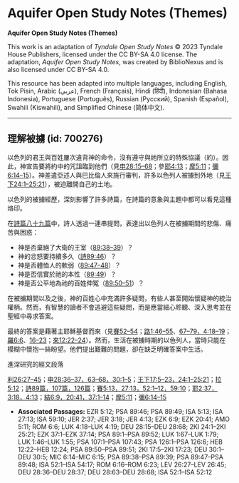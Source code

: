 # Aquifer Open Study Notes (Themes)

**Aquifer Open Study Notes (Themes)**

This work is an adaptation of *Tyndale Open Study Notes* © 2023 Tyndale House Publishers, licensed under the CC BY\-SA 4\.0 license. The adaptation, *Aquifer Open Study Notes*, was created by BiblioNexus and is also licensed under CC BY\-SA 4\.0\.

This resource has been adapted into multiple languages, including English, Tok Pisin, Arabic (عربي), French (Français), Hindi (हिंदी), Indonesian (Bahasa Indonesia), Portuguese (Português), Russian (Русский), Spanish (Español), Swahili (Kiswahili), and Simplified Chinese (简体中文).



--------------------------------

## 理解被擄 (id: 700276)

以色列的君王與百姓屢次違背神的命令，沒有遵守與祂所立的特殊協議（約）。因此，神宣告要將約中的咒詛臨到他們（見[申28:15–68](https://ref.ly/Deut28:15-Deut28:68)；參[耶4:13](https://ref.ly/Jer4:13)；[摩5:11](https://ref.ly/Amos5:11)；[彌6:14–15](https://ref.ly/Mic6:14-Mic6:15)）。神差遣亞述人與巴比倫人來施行審判，許多以色列人被擄到外地（見[王下24:1–25:21](https://ref.ly/2Kgs24:1-2Kgs25:21)），被迫離開自己的土地。

以色列的被擄經歷，深刻影響了許多詩篇，在詩篇的意象與主題中都可以看見這種烙印。

在[詩篇八十九篇](https://ref.ly/Ps89:1-Ps89:52)中，詩人透過一連串提問，表達出以色列人在被擄期間的悲傷、痛苦與困惑：

* 神是否棄絕了大衛的王室（[89:38–39](https://ref.ly/Ps89:38-Ps89:39)）？
* 神的忿怒要持續多久（[詩89:46](https://ref.ly/Ps89:46)）？
* 神是否體恤人的軟弱（[89:47–48](https://ref.ly/Ps89:47-Ps89:48)）？
* 神是否信實於祂的本性（[89:49](https://ref.ly/Ps89:49)）？
* 神是否公平地為祂的百姓伸冤（[89:50–51](https://ref.ly/Ps89:50-Ps89:51)）？

在被擄期間以及之後，神的百姓心中充滿許多疑問，有些人甚至開始懷疑神的統治權柄。然而，有智慧的讀者不會逃避這些疑問，而是應當細心聆聽、深入思考並在聖經中尋求答案。

最終的答案是藉著主耶穌基督而來（見[賽52–54](https://ref.ly/Isa52:1-Isa54:17)；[路1:46–55](https://ref.ly/Luke1:46-Luke1:55)、[67–79，](https://ref.ly/Luke1:67-Luke1:79)[4:18–19](https://ref.ly/Luke4:18-Luke4:19)；[羅6:6](https://ref.ly/Rom6:6)、[16–23](https://ref.ly/Rom6:16-Rom6:23)；[來12:22–24](https://ref.ly/Heb12:22-Heb12:24)）。然而，生活在被擄時期的以色列人，當時只能在模糊中懷抱一絲盼望。他們提出艱難的問題，卻在缺乏明確答案中生活。

進深研究的經文段落

[利26:27–45](https://ref.ly/Lev26:27-Lev26:45)；[申28:36–37、](https://ref.ly/Deut28:36-Deut28:37)[63–68，](https://ref.ly/Deut28:63-Deut28:68)[30:1–5](https://ref.ly/Deut30:1-Deut30:5)；[王下17:5–23，](https://ref.ly/2Kgs17:5-2Kgs17:23)[24:1–25:21](https://ref.ly/2Kgs24:1-2Kgs25:21)；[拉5:12](https://ref.ly/Ezra5:12)；[詩89篇，](https://ref.ly/Ps89:1-Ps89:52)[107篇，](https://ref.ly/Ps107:1-Ps107:43)[126篇](https://ref.ly/Ps126:1-Ps126:6)；[賽5:13，](https://ref.ly/Isa5:13)[27:13，](https://ref.ly/Isa27:13)[52:1–12，](https://ref.ly/Isa52:1-Isa52:12)[59:10](https://ref.ly/Isa59:10)；[耶2:37，](https://ref.ly/Jer2:37)[3:18，](https://ref.ly/Jer3:18)[4:13](https://ref.ly/Jer4:13)；[結6:9，](https://ref.ly/Ezek6:9)[20:41，](https://ref.ly/Ezek20:41)[37:1–14](https://ref.ly/Ezek37:1-Ezek37:14)；[摩5:11](https://ref.ly/Amos5:11)；[彌6:14–15](https://ref.ly/Mic6:14-Mic6:15)

* **Associated Passages:** EZR 5:12; PSA 89:46; PSA 89:49; ISA 5:13; ISA 27:13; ISA 59:10; JER 2:37; JER 3:18; JER 4:13; EZK 6:9; EZK 20:41; AMO 5:11; ROM 6:6; LUK 4:18–LUK 4:19; DEU 28:15–DEU 28:68; 2KI 24:1–2KI 25:21; EZK 37:1–EZK 37:14; PSA 89:1–PSA 89:52; LUK 1:67–LUK 1:79; LUK 1:46–LUK 1:55; PSA 107:1–PSA 107:43; PSA 126:1–PSA 126:6; HEB 12:22–HEB 12:24; PSA 89:50–PSA 89:51; 2KI 17:5–2KI 17:23; DEU 30:1–DEU 30:5; MIC 6:14–MIC 6:15; PSA 89:38–PSA 89:39; PSA 89:47–PSA 89:48; ISA 52:1–ISA 54:17; ROM 6:16–ROM 6:23; LEV 26:27–LEV 26:45; DEU 28:36–DEU 28:37; DEU 28:63–DEU 28:68; ISA 52:1–ISA 52:12

